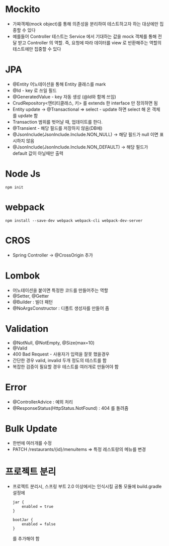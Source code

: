 # Mockito
- 가짜객체(mock object)를 통해 의존성을 분리하여 테스트하고자 하는 대상에만 집중할 수 있다
- 예를들어 Controller 테스트는 Service 에서 기대하는 값을 mock 객체를 통해 전달 받고 Controller 의 역할. 
즉, 요청에 따라 데이터를 view 로 반환해주는 역할의 테스트에만 집중할 수 있다

# JPA
- @Entity 어노테이션을 통해 Entity 클래스를 mark
- @Id - key 로 쓰일 필드
- @GeneratedValue - key 자동 생성 (@Id와 함께 쓰임)
- CrudRepository<엔티티클래스, 키> 를 extends 한 interface 만 정의하면 됨
- Entity update -> @Transactional => select - update 하면 select 해 온 객체를 update 함
- Transaction 범위를 벗어날 때, 업데이트를 한다.
- @Transient - 해당 필드를 저장하지 않음(DB에)
- @JsonInclude(JsonInclude.Include.NON_NULL) -> 해당 필드가 null 이면 표시하지 않음
- @JsonInclude(JsonInclude.Include.NON_DEFAULT) -> 해당 필드가 default 값이 아닐때만 출력

# Node Js
``` npm init ```

# webpack
``` npm install --save-dev webpack webpack-cli webpack-dev-server ```

# CROS
- Spring Controller -> @CrossOrigin 추가

# Lombok
- 어노테이션을 붙이면 특정한 코드를 만들어주는 역할
- @Setter, @Getter 
- @Builder : 빌더 패턴
- @NoArgsConstructor : 디폴트 생성자를 만들어 줌

# Validation
- @NotNull, @NotEmpty, @Size(max=10)
- @Valid
- 400 Bad Request - 사용자가 입력을 잘못 했을경우
- 간단한 경우 valid, invalid 두개 정도의 테스트를 함
- 복잡한 검증이 필요할 경우 테스트를 여러개로 만들어야 함

# Error
- @ControllerAdvice : 예외 처리
- @ResponseStatus(HttpStatus.NotFound) : 404 를 돌려줌

# Bulk Update
- 한번에 여러개를 수정
- PATCH /restaurants/{id}/menuitems => 특정 레스토랑의 메뉴를 변경

# 프로젝트 분리
- 프로젝트 분리시, 스프링 부트 2.0 이상에서는 인식시킬 공통 모듈에 build.gradle 설정에
    ```
    jar {
        enabled = true
    }
    
    bootJar {
        enabled = false
    } 
    ```
    를 추가해야 함